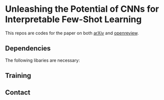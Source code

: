 # Unleashing the Potential of CNNs for Interpretable Few-Shot Learning
This repos are codes for the paper on both [arXiv](https://arxiv.org/abs/1711.08277) and [openreview](https://openreview.net/forum?id=BJ_QxP1AZ).

## Dependencies
The following libaries are necessary:

## Training

## Contact 
